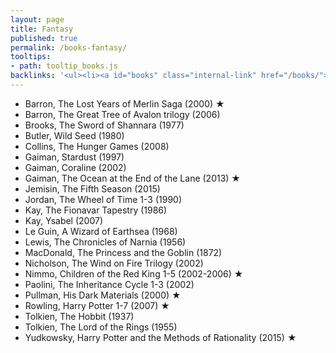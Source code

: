 ```yaml
---
layout: page
title: Fantasy
published: true
permalink: /books-fantasy/
tooltips: 
- path: tooltip_books.js
backlinks: '<ul><li><a id="books" class="internal-link" href="/books/">Books</a></li></ul>'
---
```


* Barron, The Lost Years of Merlin Saga (2000) ★
* Barron, The Great Tree of Avalon trilogy (2006)
* Brooks, The Sword of Shannara (1977)
* Butler, Wild Seed (1980)
* Collins, The Hunger Games (2008)
* Gaiman, Stardust (1997)
* Gaiman, Coraline (2002)
* Gaiman, The Ocean at the End of the Lane (2013) ★
* Jemisin, The Fifth Season (2015)
* Jordan, The Wheel of Time 1-3 (1990)
* Kay, The Fionavar Tapestry (1986)
* Kay, Ysabel (2007)
* Le Guin, A Wizard of Earthsea (1968)
* Lewis, The Chronicles of Narnia (1956)
* MacDonald, The Princess and the Goblin (1872)
* Nicholson, The Wind on Fire Trilogy (2002)
* Nimmo, Children of the Red King 1-5 (2002-2006) ★
* Paolini, The Inheritance Cycle 1-3 (2002)
* Pullman, His Dark Materials (2000) ★
* Rowling, Harry Potter 1-7 (2007) ★
* Tolkien, The Hobbit (1937)
* Tolkien, The Lord of the Rings (1955)
* Yudkowsky, Harry Potter and the Methods of Rationality (2015) ★
